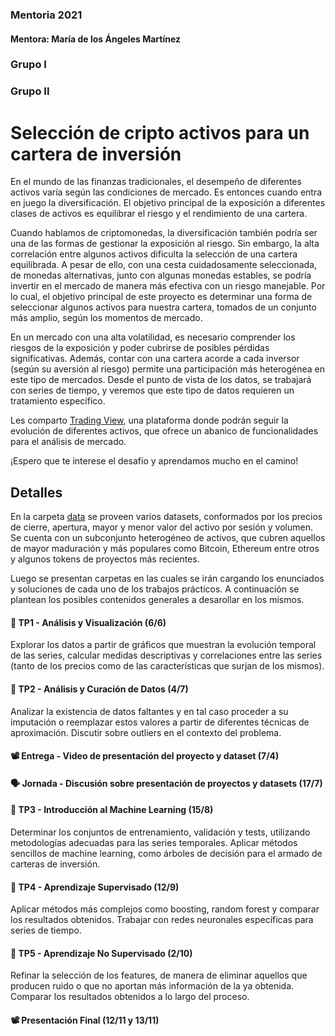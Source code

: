 ### Mentoria 2021

#### Mentora: María de los Ángeles Martínez

### Grupo I

### Grupo II

# Selección de cripto activos para un cartera de inversión

En el mundo de las finanzas tradicionales, el desempeño de diferentes activos varía según las condiciones de mercado. Es entonces cuando entra en juego la diversificación. El objetivo principal de la exposición a diferentes clases de activos es equilibrar el riesgo y el rendimiento de una cartera. 

Cuando hablamos de criptomonedas, la diversificación también podría ser una de las formas de gestionar la exposición al riesgo. Sin embargo, la alta correlación entre algunos activos dificulta la selección de una cartera equilibrada. A pesar de ello, con una cesta cuidadosamente seleccionada, de monedas alternativas, junto con algunas monedas estables, se podría invertir en el mercado de manera más efectiva con un riesgo manejable. Por lo cual, el objetivo principal de este proyecto es determinar una forma de seleccionar algunos activos para nuestra cartera, tomados de un conjunto más amplio, según los momentos de mercado.

En un mercado con una alta volatilidad, es necesario comprender los riesgos de la exposición y poder cubrirse de posibles pérdidas significativas. Además, contar con una cartera acorde a cada inversor (según su aversión al riesgo) permite una participación más heterogénea en este tipo de mercados. Desde el punto de vista de los datos, se trabajará con series de tiempo, y veremos que este tipo de datos requieren un tratamiento específico.

Les comparto [Trading View](https://www.tradingview.com/), una plataforma donde podrán seguir la evolución de diferentes activos, que ofrece un abanico de funcionalidades para el análisis de mercado.

¡Espero que te interese el desafío y aprendamos mucho en el camino!

## Detalles

En la carpeta [data](https://github.com/martinezarraigadamaria/MentoriaDiploDatos2021/tree/master/data) se proveen varios datasets, conformados por los precios de cierre, apertura, mayor y menor valor del activo por sesión y volumen. Se cuenta con un subconjunto heterogéneo de activos, que cubren aquellos de mayor maduración y más populares como Bitcoin, Ethereum entre otros y algunos tokens de proyectos más recientes.

Luego se presentan carpetas en las cuales se irán cargando los enunciados y soluciones de cada uno de los trabajos prácticos. A continuación se plantean los posibles contenidos generales a desarollar en los mismos.

#### 📌 TP1 - Análisis y Visualización (6/6)

Explorar los datos a partir de gráficos que muestran la evolución temporal de las series, calcular medidas descriptivas y correlaciones entre las series (tanto de los precios como de las características que surjan de los mismos).

#### 📌 TP2 - Análisis y Curación de Datos (4/7)

Analizar la existencia de datos faltantes y en tal caso proceder a su imputación o reemplazar estos valores a partir de diferentes técnicas de aproximación. Discutir sobre outliers en el contexto del problema.

#### 📽️ Entrega - Video de presentación del proyecto y dataset (7/4)

#### 🗣️ Jornada - Discusión sobre presentación de proyectos y datasets (17/7)

#### 📌 TP3 - Introducción al Machine Learning (15/8)

Determinar los conjuntos de entrenamiento, validación y tests, utilizando metodologías adecuadas para las series temporales. Aplicar métodos sencillos de machine learning, como árboles de decisión para el armado de carteras de inversión.

#### 📌 TP4 - Aprendizaje Supervisado (12/9)

Aplicar métodos más complejos como boosting, random forest y comparar los resultados obtenidos. Trabajar con redes neuronales específicas para series de tiempo.

#### 📌 TP5 - Aprendizaje No Supervisado (2/10)

Refinar la selección de los features, de manera de eliminar aquellos que producen ruido o que no aportan más información de la ya obtenida. Comparar los resultados obtenidos a lo largo del proceso.

#### 📽️ Presentación Final (12/11 y 13/11) 




